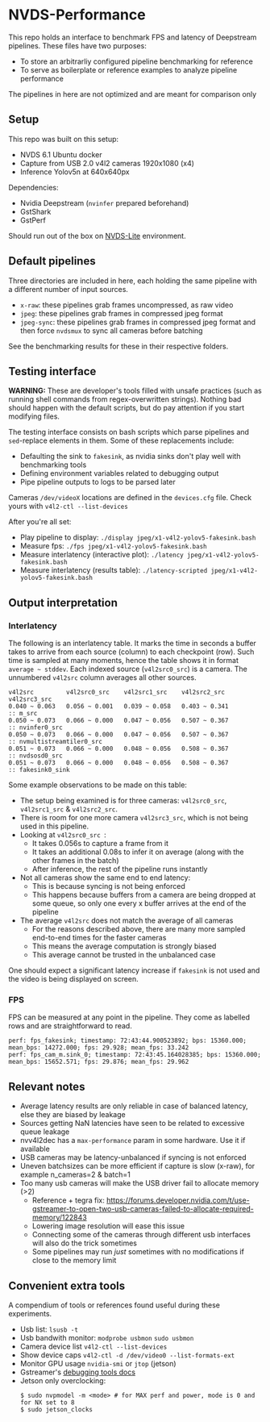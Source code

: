 # NVDS-Performance

This repo holds an interface to benchmark FPS and latency of Deepstream pipelines. These files have two purposes:

- To store an arbitrarliy configured pipeline benchmarking for reference
- To serve as boilerplate or reference examples to analyze pipeline performance

The pipelines in here are not optimized and are meant for comparison only

## Setup

This repo was built on this setup:

- NVDS 6.1 Ubuntu docker
- Capture from USB 2.0 v4l2 cameras 1920x1080 (x4)
- Inference Yolov5n at 640x640px

Dependencies:

- Nvidia Deepstream (`nvinfer` prepared beforehand)
- GstShark
- GstPerf

Should run out of the box on [NVDS-Lite](https://bitbucket.org/fadacatec-ondemand/nvds-lite/src/master/) environment.

## Default pipelines

Three directories are included in here, each holding the same pipeline with a different number of input sources.

- `x-raw`: these pipelines grab frames uncompressed, as raw video
- `jpeg`: these pipelines grab frames in compressed jpeg format
- `jpeg-sync`: these pipelines grab frames in compressed jpeg format and then force `nvdsmux` to sync all cameras before batching

See the benchmarking results for these in their respective folders.

## Testing interface

**WARNING:** These are developer's tools filled with unsafe practices (such as running shell commands from regex-overwritten strings). Nothing bad should happen with the default scripts, but do pay attention if you start modifying files.

The testing interface consists on bash scripts which parse pipelines and `sed`-replace elements in them. Some of these replacements include:

- Defaulting the sink to `fakesink`, as nvidia sinks don't play well with benchmarking tools
- Defining environment variables related to debugging output
- Pipe pipeline outputs to logs to be parsed later

Cameras `/dev/videoX` locations are defined in the `devices.cfg` file. Check yours with `v4l2-ctl --list-devices`

After you're all set:

- Play pipeline to display: `./display jpeg/x1-v4l2-yolov5-fakesink.bash`
- Measure fps: `./fps jpeg/x1-v4l2-yolov5-fakesink.bash`
- Measure interlatency (interactive plot): `./latency jpeg/x1-v4l2-yolov5-fakesink.bash`
- Measure interlatency (results table): `./latency-scripted jpeg/x1-v4l2-yolov5-fakesink.bash`

## Output interpretation

### Interlatency

The following is an interlatency table. It marks the time in seconds a buffer takes to arrive from each source (column) to each checkpoint (row). Such time is sampled at many moments, hence the table shows it in format `average ~ stddev`. Each indexed source (`v4l2src0_src`) is a camera. The unnumbered `v4l2src` column averages all other sources.

```
v4l2src         v4l2src0_src    v4l2src1_src    v4l2src2_src    v4l2src3_src
0.040 ~ 0.063   0.056 ~ 0.001   0.039 ~ 0.058   0.403 ~ 0.341                      :: m_src
0.050 ~ 0.073   0.066 ~ 0.000   0.047 ~ 0.056   0.507 ~ 0.367                      :: nvinfer0_src
0.050 ~ 0.073   0.066 ~ 0.000   0.047 ~ 0.056   0.507 ~ 0.367                      :: nvmultistreamtiler0_src
0.051 ~ 0.073   0.066 ~ 0.000   0.048 ~ 0.056   0.508 ~ 0.367                      :: nvdsosd0_src
0.051 ~ 0.073   0.066 ~ 0.000   0.048 ~ 0.056   0.508 ~ 0.367                      :: fakesink0_sink
```

Some example observations to be made on this table:
- The setup being examined is for three cameras: `v4l2src0_src`, `v4l2src1_src` & `v4l2src2_src`.
- There is room for one more camera `v4l2src3_src`, which is not being used in this pipeline.
- Looking at `v4l2src0_src `:
    - It takes 0.056s to capture a frame from it
    - It takes an additional 0.08s to infer it on average (along with the other frames in the batch)
    - After inference, the rest of the pipeline runs instantly
- Not all cameras show the same end to end latency:
    - This is because syncing is not being enforced
    - This happens because buffers from a camera are being dropped at some queue, so only one every x buffer arrives at the end of the pipeline
- The average `v4l2src` does not match the average of all cameras
    - For the reasons described above, there are many more sampled end-to-end times for the faster cameras
    - This means the average computation is strongly biased
    - This average cannot be trusted in the unbalanced case

One should expect a significant latency increase if `fakesink` is not used and the video is being displayed on screen.


### FPS

FPS can be measured at any point in the pipeline. They come as labelled rows and are straightforward to read.

```
perf: fps_fakesink; timestamp: 72:43:44.900523892; bps: 15360.000; mean_bps: 14272.000; fps: 29.928; mean_fps: 33.242
perf: fps_cam_m.sink_0; timestamp: 72:43:45.164028385; bps: 15360.000; mean_bps: 15652.571; fps: 29.876; mean_fps: 29.962
```


## Relevant notes

- Average latency results are only reliable in case of balanced latency, else they are biased by leakage
- Sources getting NaN latencies have seen to be related to excessive queue leakage
- nvv4l2dec has a `max-performance` param in some hardware. Use it if available
- USB cameras may be latency-unbalanced if syncing is not enforced
- Uneven batchsizes can be more efficient if capture is slow (x-raw), for example n_cameras=2 & batch=1
- Too many usb cameras will make the USB driver fail to allocate memory (>2)
    - Reference + tegra fix: https://forums.developer.nvidia.com/t/use-gstreamer-to-open-two-usb-cameras-failed-to-allocate-required-memory/122843
    - Lowering image resolution will ease this issue
    - Connecting some of the cameras through different usb interfaces will also do the trick sometimes
    - Some pipelines may run *just* sometimes with no modifications if close to the memory limit

## Convenient extra tools

A compendium of tools or references found useful during these experiments.

- Usb list: `lsusb -t`
- Usb bandwith monitor: `modprobe usbmon` `sudo usbmon`
- Camera device list `v4l2-ctl --list-devices`
- Show device caps `v4l2-ctl -d /dev/video0 --list-formats-ext`
- Monitor GPU usage `nvidia-smi` or `jtop` (jetson)
- Gstreamer's [debugging tools docs](https://gstreamer.freedesktop.org/documentation/tutorials/basic/debugging-tools.html?gi-language=c)
- Jetson only overclocking:
    ```
    $ sudo nvpmodel -m <mode> # for MAX perf and power, mode is 0 and for NX set to 8
    $ sudo jetson_clocks
    ```

